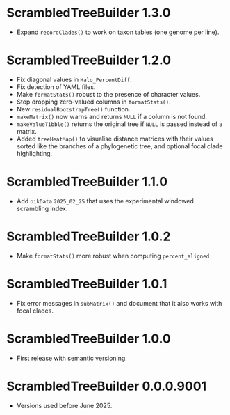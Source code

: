 # ScrambledTreeBuilder 1.3.0

* Expand `recordClades()` to work on taxon tables (one genome per line).

# ScrambledTreeBuilder 1.2.0

* Fix diagonal values in `Halo_PercentDiff`.
* Fix detection of YAML files.
* Make `formatStats()` robust to the presence of character values.
* Stop dropping zero-valued columns in `formatStats()`.
* New `residualBootstrapTree()` function.
* `makeMatrix()` now warns and returns `NULL` if a column is not found.
* `makeValueTibble()` returns the original tree if `NULL` is passed instead of
   a matrix.
* Added `treeHeatMap()` to visualise distance matrices with their values sorted
  like the branches of a phylogenetic tree, and optional focal clade
  highlighting.

# ScrambledTreeBuilder 1.1.0

* Add `oikData` `2025_02_25` that uses the experimental windowed scrambling
  index.

# ScrambledTreeBuilder 1.0.2

* Make `formatStats()` more robust when computing `percent_aligned`

# ScrambledTreeBuilder 1.0.1

* Fix error messages in `subMatrix()` and document that it also works with
  focal clades.

# ScrambledTreeBuilder 1.0.0

* First release with semantic versioning.

# ScrambledTreeBuilder 0.0.0.9001

* Versions used before June 2025.
